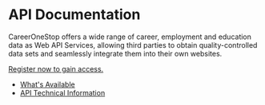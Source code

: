 # API Documentation

CareerOneStop offers a wide range of career, employment and education data as Web API Services, allowing third parties to obtain quality-controlled data sets and seamlessly integrate them into their own websites. 

<a href="https://www.careeronestop.org/Developers/WebAPI/registration.aspx "> Register now to gain access.</a> 

*   [What's Available](/whats-available.md)
*   [API Technical Information](/Api-at-a-glance.md)

